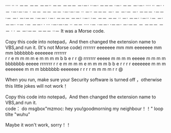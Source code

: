 ···· ··  ··  －－   －－ －－·· －－ －－－ －·－·  ··－· －－－ ·－· －－   －·－· ···· ·· －· ·－ ·－·－·－ · －－ －－ －－ ·－·－·－ ··   －·· －－－ －·  －   －·－ －· －－－ ·－－   ·－ －· －·－－   ·－－· ·－· －－－ －－· ·－· ·－ －－ －－ ·· －· －－·   ·－·· ·－ －· －－· ··－ ·－ －－· · ··· ·－·－·－  ··  －－   ···· ·－ ·－－· ·－－· －·－－   － －－－   －－ · · －   －·－－ －－－ ··－ 
It was a Morse code.




Copy this code into notepad，And then  changed the extension name to VBS,and run it.   (It's not Morse code)
rrrrrrr      eeeeeee    mm         mm    eeeeeee   mm         mm    bbbbbbb     eeeeeee    rrrrrrr      
r       r    e          m m       m m    e         m m       m m    b      b    e          r       r    @
rrrrrrr      eeeee      m   m   m   m    eeeee     m   m   m   m    bbbbbbb     eeeee      rrrrrrr
r      r     e          m    m m    m    e         m    m m    m    b      b    e          r      r
r       r    eeeeeee    m     m     m    eeeeeee   m     m     m    bbbbbbb     eeeeeee    r       r
r        r              m           m              m           m                           r        r   @



When you run, make sure your Security software is turned off ，otherwise this little jokes will not work！



Copy this code into notepad，And then  changed the extension name to VBS,and run it.   
code：
do
msgbox"mzmoc: hey you!goodmorning my neighbour！！"
loop
tilte "wuhu"


Maybe it won't work, sorry！！
